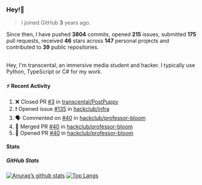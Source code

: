 ### Hey!👋
<!-- [![Banner](banner.png)](https://dillonb07.is-a.dev) -->


> I joined GitHub **3** years ago.

Since then, I have pushed **3804** commits, opened **215** issues, submitted **175** pull requests, received **46** stars across **147** personal projects and contributed to **39** public repositories.

<br>
Hey, I'm transcental, an immersive media student and hacker. I typically use Python, TypeScript or C# for my work.

<br>

#### :zap: Recent Activity

<!--START_SECTION:activity-->
1. ❌ Closed PR [#3](https://github.com/transcental/PostPuppy/pull/3) in [transcental/PostPuppy](https://github.com/transcental/PostPuppy)
2. ❗ Opened issue [#135](https://github.com/hackclub/infra/issues/135) in [hackclub/infra](https://github.com/hackclub/infra)
3. 🗣 Commented on [#40](https://github.com/hackclub/professor-bloom/pull/40#issuecomment-2646342490) in [hackclub/professor-bloom](https://github.com/hackclub/professor-bloom)
4. 🎉 Merged PR [#40](https://github.com/hackclub/professor-bloom/pull/40) in [hackclub/professor-bloom](https://github.com/hackclub/professor-bloom)
5. 💪 Opened PR [#40](https://github.com/hackclub/professor-bloom/pull/40) in [hackclub/professor-bloom](https://github.com/hackclub/professor-bloom)
<!--END_SECTION:activity-->

#### Stats

##### GitHub Stats
[![Anurag’s github stats](https://github-readme-stats.vercel.app/api?username=transcental&show_icons=true&theme=radical)](https://github.com/transcental)
[![Top Langs](https://github-readme-stats.vercel.app/api/top-langs/?username=transcental&layout=compact&theme=radical)](https://github.com/transcental)
